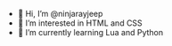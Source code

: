 - 👋 Hi, I’m @ninjarayjeep
- 👀 I’m interested in HTML and CSS
- 🌱 I’m currently learning Lua and Python

<!---
ninjarayjeep/ninjarayjeep is a ✨ special ✨ repository because its `README.md` (this file) appears on your GitHub profile.
You can click the Preview link to take a look at your changes.
--->

